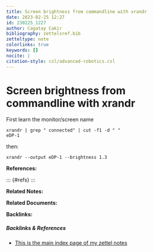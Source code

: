 ```yaml
---
title: Screen brightness from commandline with xrandr
date: 2023-02-25 12:27
id: 230225_1227
author: Cagatay Cakir
bibliography: zettelsref.bib
zetteltype: note
colorlinks: true
keywords: []
nocite: |
citation-style: csl/advanced-robotics.csl
---
```


<!--- tags: :brightness:xrandr: --->

# Screen brightness from commandline with xrandr 

First learn the monitor/screen name 

	xrandr | grep " connected" | cut -f1 -d " "
	eDP-1
then:

	xrandr --output eDP-1 --brightness 1.3


**References:**

::: {#refs}
:::

**Related Notes:**


**Related Documents:**


**Backlinks:**

##### Backlinks & References

- [This is the main index page of my zettel notes](index.md)
